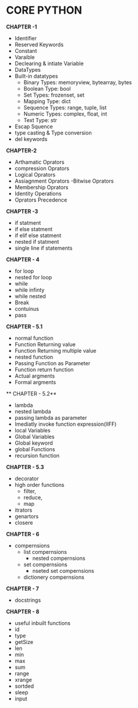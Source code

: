 # CORE PYTHON

**CHAPTER -1** 
  - Identifier
- Reserved Keywords
- Constant
- Varaible
- Declearing & intiate Variable 
- DataTypes
- Built-in datatypes
  - Binary Types: memoryview, bytearray, bytes
  - Boolean Type: bool
  - Set Types: frozenset, set
  - Mapping Type: dict
  - Sequence Types: range, tuple, list
  - Numeric Types: complex, float, int
  - Text Type: str
- Escap Squence
- type casting & Type conversion
- del keywords


**CHAPTER-2**
- Arthamatic Oprators
- compression Oprators
- Logical Oprators
- Assiagnment Oprators
-Bitwise Oprators
- Membership Oprators
- Identity Operations
- Oprators Precedence


**CHAPTER -3** 
- if statment
- if else statment
- if elif else statment
- nested if statment
- single line if statements

**CHAPTER - 4**
- for loop
- nested for loop
- while
- while infinty
- while nested
- Break
- contuinus
- pass

**CHAPTER - 5.1**

   - normal function
   - Function Returning value
   - Function Returning multiple value
   - nested function
   - Passing Function as Parameter
   - Function return function
   - Actual argments
   - Formal argments

** CHAPTER - 5.2**
   - lambda
   - nested lambda
   - passing lambda as parameter 
   - Imediatly invoke function expression(IIFF)
   - local Variables
   - Global Variables
   - Global keyword
   - global Functions
   - recursion function


**CHAPTER - 5.3**
   - decorator
   - high order functions
      - filter,
      - reduce,
      - map
   - itrators
   - genartors
   - closere

**CHAPTER - 6**
   - compernsions
     - list compernsions
        - nested compernsions
     - set compernsions
       - nseted set compernsions
     - dictionery compernsions

**CHAPTER - 7** 
- docstrings

**CHAPTER - 8** 
   - useful inbuilt functions
   - id
   - type
   - getSize
   - len
   - min
   - max
   - sum
   - range
   - xrange
   - sortded
   - sleep
   - input



